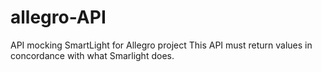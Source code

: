 # allegro-API
API mocking SmartLight for Allegro project 
This API must return values in concordance with what Smarlight does.
